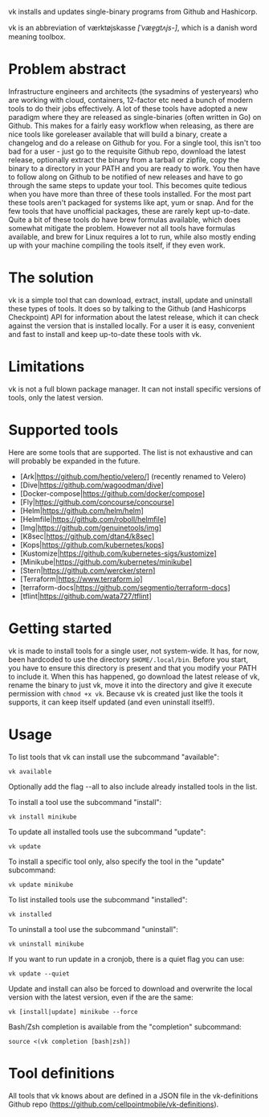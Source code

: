 vk installs and updates single-binary programs from Github and Hashicorp.

vk is an abbreviation of værktøjskasse *[ˈvæɐ̯gtʌjs-]*, which is a danish word
meaning toolbox.

Problem abstract
================
Infrastructure engineers and architects (the sysadmins of yesteryears) who are
working with cloud, containers, 12-factor etc need a bunch of modern tools to
do their jobs effectively. A lot of these tools have adopted a new paradigm
where they are released as single-binaries (often written in Go) on Github.
This makes for a fairly easy workflow when releasing, as there are nice tools
like goreleaser available that will build a binary, create a changelog and do
a release on Github for you.
For a single tool, this isn't too bad for a user - just go to the requisite
Github repo, download the latest release, optionally extract the binary from a
tarball or zipfile, copy the binary to a directory in your PATH and you are
ready to work. You then have to follow along on Github to be notified of new
releases and have to go through the same steps to update your tool. This
becomes quite tedious when you have more than three of these tools installed.
For the most part these tools aren't packaged for systems like apt, yum or
snap. And for the few tools that have unofficial packages, these are rarely
kept up-to-date. Quite a bit of these tools do have brew formulas available,
which does somewhat mitigate the problem. However not all tools have formulas
available, and brew for Linux requires a lot to run, while also mostly ending
up with your machine compiling the tools itself, if they even work.

The solution
============
vk is a simple tool that can download, extract, install, update and uninstall 
these types of tools. It does so by talking to the Github (and Hashicorps 
Checkpoint) API for information about the latest release, which it can check
against the version that is installed locally. For a user it is easy, 
convenient and fast to install and keep up-to-date these tools with vk.

Limitations
===========
vk is not a full blown package manager. It can not install specific versions
of tools, only the latest version.

Supported tools
===============
Here are some tools that are supported. The list is not exhaustive and can will
probably be expanded in the future.

* [Ark|https://github.com/heptio/velero/] (recently renamed to Velero)
* [Dive|https://github.com/wagoodman/dive]
* [Docker-compose|https://github.com/docker/compose]
* [Fly|https://github.com/concourse/concourse]
* [Helm|https://github.com/helm/helm]
* [Helmfile|https://github.com/roboll/helmfile]
* [Img|https://github.com/genuinetools/img]
* [K8sec|https://github.com/dtan4/k8sec]
* [Kops|https://github.com/kubernetes/kops]
* [Kustomize|https://github.com/kubernetes-sigs/kustomize]
* [Minikube|https://github.com/kubernetes/minikube]
* [Stern|https://github.com/wercker/stern]
* [Terraform|https://www.terraform.io]
* [terraform-docs|https://github.com/segmentio/terraform-docs]
* [tflint|https://github.com/wata727/tflint]

Getting started
===============
vk is made to install tools for a single user, not system-wide. It has, for
now, been hardcoded to use the directory `$HOME/.local/bin`. Before you start,
you have to ensure this directory is present and that you modify your PATH to
include it. When this has happened, go download the latest release of vk,
rename the binary to just vk, move it into the directory and give it execute
permission with `chmod +x vk`. Because vk is created just like the tools it
supports, it can keep itself updated (and even uninstall itself!).

Usage
=====
To list tools that vk can install use the subcommand "available":
```
vk available
```

Optionally add the flag --all to also include already installed tools in the 
list.

To install a tool use the subcommand "install":
```
vk install minikube
```

To update all installed tools use the subcommand "update":
```
vk update
```

To install a specific tool only, also specify the tool in the "update" subcommand:
```
vk update minikube
```

To list installed tools use the subcommand "installed":
```
vk installed
```

To uninstall a tool use the subcommand "uninstall":
```
vk uninstall minikube
```

If you want to run update in a cronjob, there is a quiet flag you can use:
```
vk update --quiet
```

Update and install can also be forced to download and overwrite the local 
version with the latest version, even if the are the same:
```
vk [install|update] minikube --force
```

Bash/Zsh completion is available from the "completion" subcommand:
```
source <(vk completion [bash|zsh])
```

Tool definitions
================
All tools that vk knows about are defined in a JSON file in the vk-definitions 
Github repo (https://github.com/cellpointmobile/vk-definitions).
